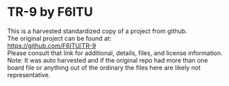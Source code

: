 
# TR-9 by F6ITU  
This is a harvested standardized copy of a project from github.  
The original project can be found at:  
https://github.com/F6ITU/TR-9  
Please consult that link for additional, details, files, and license information.  
Note: It was auto harvested and if the original repo had more than one board file or anything out of the ordinary the files here are likely not representative.  
    